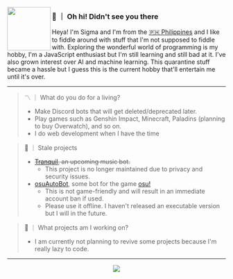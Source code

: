 <p>
  <img width="100" align='left' src="https://avatars.githubusercontent.com/u/56120267?&raw=true&v=4">
</p>
 
### 👋 ｜ Oh hi! Didn't see you there

Heya! I'm Sigma and I'm from the [🇵🇭 Philippines](https://www.google.com/maps/place/Philippines/) and I like to fiddle around with stuff that I'm not supposed to fiddle with. Exploring the wonderful world of programming is my hobby, I'm a JavaScript enthusiast but I'm still learning and still bad at it. I've also grown interest over AI and machine learning. This quarantine stuff became a hassle but I guess this is the current hobby that'll entertain me until it's over.

---

> 〽️  ｜  What do you do for a living?
> - Make Discord bots that will get deleted/deprecated later.
> - Play games such as Genshin Impact, Minecraft, Paladins (planning to buy Overwatch), and so on.
> - I do web development when I have the time

> 🥀  ｜  Stale projects
> - ~~[Tranquil](https://github.com/sigmatuse4/tranquil), an upcoming music bot.~~
>   - This project is no longer maintained due to privacy and security issues.
> - [osuAutoBot](https://github.com/sigmatuse4/osuAutoBot), some bot for the game [osu!](https://osu.ppy.sh)
>   - This is not game-friendly and will result in an immediate account ban if used.
>   - Please use it offline. I haven't released an executable version but I will in the future.

> 🌱  ｜  What projects am I working on?
> - I am currently not planning to revive some projects because I'm really lazy to code. 

---

<div align="center">
  <img align="center" src="https://github-readme-stats.vercel.app/api/top-langs/?username=sigmatuse4&hide_langs_below=1&theme=default&line_height=27&layout=compact" />
</div>

